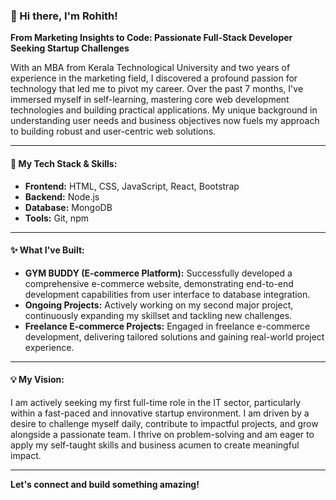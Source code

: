 ### 👋 Hi there, I'm Rohith!

**From Marketing Insights to Code: Passionate Full-Stack Developer Seeking Startup Challenges**

With an MBA from Kerala Technological University and two years of experience in the marketing field, I discovered a profound passion for technology that led me to pivot my career. Over the past 7 months, I've immersed myself in self-learning, mastering core web development technologies and building practical applications. My unique background in understanding user needs and business objectives now fuels my approach to building robust and user-centric web solutions.

---

#### 🚀 My Tech Stack & Skills:
*   **Frontend:** HTML, CSS, JavaScript, React, Bootstrap
*   **Backend:** Node.js
*   **Database:** MongoDB
*   **Tools:** Git, npm

---

#### ✨ What I've Built:
*   **GYM BUDDY (E-commerce Platform):** Successfully developed a comprehensive e-commerce website, demonstrating end-to-end development capabilities from user interface to database integration.
*   **Ongoing Projects:** Actively working on my second major project, continuously expanding my skillset and tackling new challenges.
*   **Freelance E-commerce Projects:** Engaged in freelance e-commerce development, delivering tailored solutions and gaining real-world project experience.

---

#### 💡 My Vision:
I am actively seeking my first full-time role in the IT sector, particularly within a fast-paced and innovative startup environment. I am driven by a desire to challenge myself daily, contribute to impactful projects, and grow alongside a passionate team. I thrive on problem-solving and am eager to apply my self-taught skills and business acumen to create meaningful impact.

---

**Let's connect and build something amazing!**
